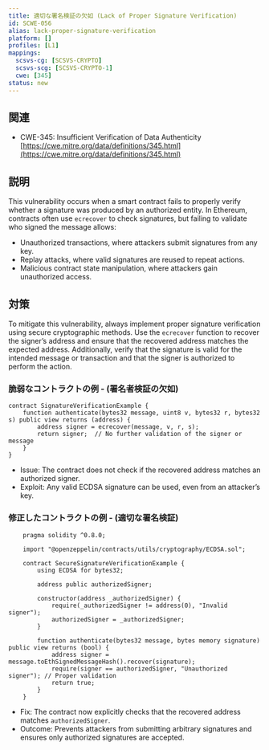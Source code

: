 ```yaml
---
title: 適切な署名検証の欠如 (Lack of Proper Signature Verification)
id: SCWE-056
alias: lack-proper-signature-verification
platform: []
profiles: [L1]
mappings:
  scsvs-cg: [SCSVS-CRYPTO]
  scsvs-scg: [SCSVS-CRYPTO-1]
  cwe: [345]
status: new
---
```


## 関連
- CWE-345: Insufficient Verification of Data Authenticity
  [https://cwe.mitre.org/data/definitions/345.html](https://cwe.mitre.org/data/definitions/345.html)

## 説明
This vulnerability occurs when a smart contract fails to properly verify whether a signature was produced by an authorized entity.
In Ethereum, contracts often use `ecrecover` to check signatures, but failing to validate who signed the message allows:

- Unauthorized transactions, where attackers submit signatures from any key.
- Replay attacks, where valid signatures are reused to repeat actions.
- Malicious contract state manipulation, where attackers gain unauthorized access.

## 対策
To mitigate this vulnerability, always implement proper signature verification using secure cryptographic methods. Use the `ecrecover` function to recover the signer’s address and ensure that the recovered address matches the expected address. Additionally, verify that the signature is valid for the intended message or transaction and that the signer is authorized to perform the action.

### 脆弱なコントラクトの例 - (署名者検証の欠如)
```solidity
contract SignatureVerificationExample {
    function authenticate(bytes32 message, uint8 v, bytes32 r, bytes32 s) public view returns (address) {
        address signer = ecrecover(message, v, r, s);
        return signer;  // No further validation of the signer or message
    }
}
```
- Issue: The contract does not check if the recovered address matches an authorized signer.
- Exploit: Any valid ECDSA signature can be used, even from an attacker’s key.


### 修正したコントラクトの例 - (適切な署名検証)
```solidity
    pragma solidity ^0.8.0;

    import "@openzeppelin/contracts/utils/cryptography/ECDSA.sol";

    contract SecureSignatureVerificationExample {
        using ECDSA for bytes32;

        address public authorizedSigner;

        constructor(address _authorizedSigner) {
            require(_authorizedSigner != address(0), "Invalid signer");
            authorizedSigner = _authorizedSigner;
        }

        function authenticate(bytes32 message, bytes memory signature) public view returns (bool) {
            address signer = message.toEthSignedMessageHash().recover(signature);
            require(signer == authorizedSigner, "Unauthorized signer"); // Proper validation
            return true;
        }
    }
```
- Fix: The contract now explicitly checks that the recovered address matches `authorizedSigner`.
- Outcome: Prevents attackers from submitting arbitrary signatures and ensures only authorized signatures are accepted.
